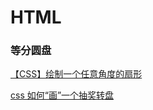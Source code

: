 # HTML

### 等分圆盘

[【CSS】绘制一个任意角度的扇形](https://blog.csdn.net/a5534789/article/details/80102048)

[css 如何“画”一个抽奖转盘](https://www.jianshu.com/p/069ac649ef2c)